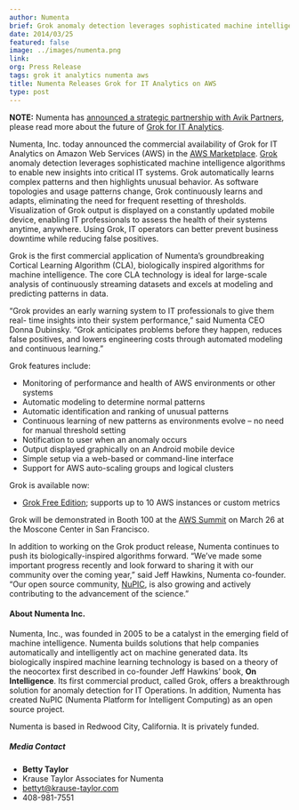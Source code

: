 ```yaml
---
author: Numenta
brief: Grok anomaly detection leverages sophisticated machine intelligence algorithms to enable new insights into critical IT systems. Grok automatically learns complex patterns and then
date: 2014/03/25
featured: false
image: ../images/numenta.png
link:
org: Press Release
tags: grok it analytics numenta aws
title: Numenta Releases Grok for IT Analytics on AWS
type: post
---
```


**NOTE:** Numenta has [announced a strategic partnership with Avik Partners](/press/numenta-announces-licensing-of-grok-for-it-to-avik-partners.html),
please read more about the future of
[Grok for IT Analytics](http://grokstream.com).

Numenta, Inc. today announced the commercial
availability of Grok for IT Analytics on Amazon Web Services (AWS) in the
[AWS Marketplace](/grok/#get). [Grok](/grok/) anomaly detection
leverages sophisticated machine intelligence algorithms to enable new insights
into critical IT systems. Grok automatically learns complex patterns and then
highlights unusual behavior.  As software topologies and usage patterns change,
Grok continuously learns and adapts, eliminating the need for frequent resetting
of thresholds. Visualization of Grok output is displayed on a constantly updated
mobile device, enabling IT professionals to assess the health of their systems
anytime, anywhere.  Using Grok, IT operators can better prevent business
downtime while reducing false positives.

Grok is the first commercial application of Numenta’s groundbreaking Cortical Learning Algorithm
(CLA), biologically inspired algorithms for machine intelligence. The core
CLA technology is ideal for large-scale analysis of continuously streaming
datasets and excels at modeling and predicting patterns in data.

“Grok provides an early warning system to IT professionals to give them real-
time insights into their system performance,” said Numenta CEO Donna Dubinsky.
“Grok anticipates problems before they happen, reduces false positives, and
lowers engineering costs through automated modeling and continuous learning.”

Grok features include:

* Monitoring of performance and health of AWS environments or other systems
* Automatic modeling to determine normal patterns
* Automatic identification and ranking of unusual patterns
* Continuous learning of new patterns as environments evolve – no need for
manual threshold setting
* Notification to user when an anomaly occurs
* Output displayed graphically on an Android mobile device
* Simple setup via a web-based or command-line interface
* Support for AWS auto-scaling groups and logical clusters

Grok is available now:

* [Grok Free Edition](https://aws.amazon.com/marketplace/pp/B00I18SNQ6/ref=srh_res_product_title?ie=UTF8&sr=0-3&qid=1391115095261); supports up to 10 AWS instances or custom metrics

Grok will be demonstrated in Booth 100 at the
[AWS Summit](https://aws.amazon.com/aws-summit-2014/) on March 26 at the
Moscone Center in San Francisco.

In addition to working on the Grok product release, Numenta continues to push
its biologically-inspired algorithms forward.  “We’ve made some important
progress recently and look forward to sharing it with our community over the
coming year,” said Jeff Hawkins, Numenta co-founder. “Our open source community,
[NuPIC](http://numenta.org), is also growing and actively
contributing to the advancement of the science.”


#### About Numenta Inc.

Numenta, Inc., was founded in 2005 to be a catalyst in the emerging field of
machine intelligence. Numenta builds solutions that help companies automatically
and intelligently act on machine generated data.  Its biologically inspired
machine learning technology is based on a theory of the neocortex first
described in co-founder Jeff Hawkins’ book, **On Intelligence**. Its first
commercial product, called Grok, offers a breakthrough solution for anomaly
detection for IT Operations. In addition, Numenta has created NuPIC (Numenta
Platform for Intelligent Computing) as an open source project.

Numenta is based in Redwood City, California. It is privately funded.

##### Media Contact
* **Betty Taylor**
* Krause Taylor Associates for Numenta
* [bettyt@krause-taylor.com](mailto:bettyt@krause-taylor.com)
* 408-981-7551
